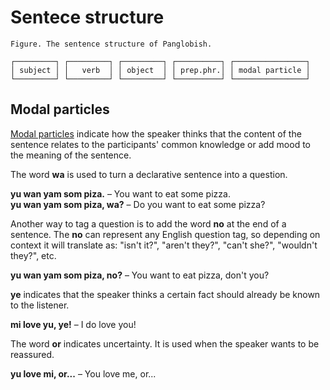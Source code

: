 # Sentece structure


    Figure. The sentence structure of Panglobish.
    
    ┌─────────┐ ┌─────────┐ ┌─────────┐ ┌──────────┐ ┌────────────────┐
    │ subject │ │   verb  │ │ object  │ │ prep.phr.│ │ modal particle │
    └─────────┘ └─────────┘ └─────────┘ └──────────┘ └────────────────┘


## Modal particles

[Modal particles](https://en.wikipedia.org/wiki/Modal_particle)
indicate how the speaker thinks that the content of the sentence relates to the participants' common knowledge
or add mood to the meaning of the sentence.


The word **wa** is used to turn a declarative sentence into a question.

**yu wan yam som piza.**
– You want to eat some pizza.  
**yu wan yam som piza, wa?**
– Do you want to eat some pizza?

Another way to tag a question is to add the word **no** at the end of a sentence.
The **no** can represent any English question tag, so depending on context it will translate as:
"isn't it?", "aren't they?", "can't she?", "wouldn't they?", etc.

**yu wan yam som piza, no?**
– You want to eat pizza, don't you?

**ye**
indicates that the speaker thinks a certain fact should already be known to the listener.

**mi love yu, ye!**
– I do love you!

The word **or** indicates uncertainty.
It is used when the speaker wants to be reassured.

**yu love mi, or...**
– You love me, or...

